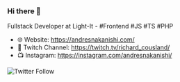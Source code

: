 ### Hi there 👋

Fullstack Developer at Light-It - #Frontend #JS #TS #PHP

- 🌐 Website: https://andresnakanishi.com/
- 🎥 Twitch Channel: https://twitch.tv/richard_cousland/
- 📺 Instagram: https://instagram.com/andresnakanishi/

<img alt="Twitter Follow" src="https://img.shields.io/twitter/follow/andresnakanishi?style=social">
